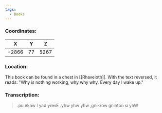 ```yaml
---
tags:
  - Books
---
```


### Coordinates:
| **X** | **Y**| **Z** |
|:-----:|:----:|:-----:|
|-2866  |77   |5267  |

### Location:
This book can be found in a chest in [[Rhaveloth]]. With the text reversed, it reads: "Why is nothing working, why why why. Every day I wake up."

### Transcription:
> .pu ekaw I yad yrevE .yhw yhw yhw ,gnikrow gnihton si yhW
